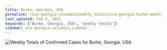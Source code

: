```yaml
---
title: Burke, Georgia, USA
permalink: /usa-georgia-columbia/weekly_totals/usa-georgia-burke-weekly_totals.html
last_updated: Feb 9, 2021
keywords: ["Burke, Georgia, USA", "weekly totals"]
sidebar: usa-georgia-columbia_sidebar
---
```


![Weekly Totals of Confirmed Cases for Burke, Georgia, USA](/covid_tracker/images/graphs/usa-georgia-burke-weekly_totals_graph.png)
